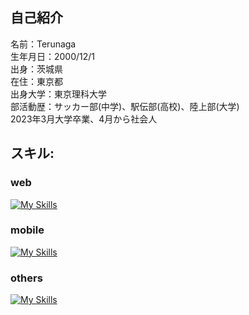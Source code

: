 ## 自己紹介
<p align="left">
  名前：Terunaga<br>
  生年月日：2000/12/1<br>
  出身：茨城県<br>
  在住：東京都<br>
  出身大学：東京理科大学<br>
  部活動歴：サッカー部(中学)、駅伝部(高校)、陸上部(大学)<br>
  2023年3月大学卒業、4月から社会人
</p>

<h2 align="left">スキル:</h3>
<h3 align="left">web</h3>

[![My Skills](https://skillicons.dev/icons?i=js,ts,py,go,html,css,nodejs,express,postman,react,nextjs,flask,sqlite,firebase,vercel,aws)](https://skillicons.dev)

<h3 align="left">mobile</h3>

[![My Skills](https://skillicons.dev/icons?i=react,ts,flutter,dart)](https://skillicons.dev)

<h3 align="left">others</h3>

[![My Skills](https://skillicons.dev/icons?i=c,cpp,lua,raspberrypi,linux,vscode,git,github,md,latex,docker)](https://skillicons.dev)
